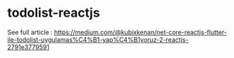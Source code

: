 # todolist-reactjs

See full article : https://medium.com/@kubixkenan/net-core-reactjs-flutter-ile-todolist-uygulamas%C4%B1-yap%C4%B1yoruz-2-reactjs-2791e3779591
